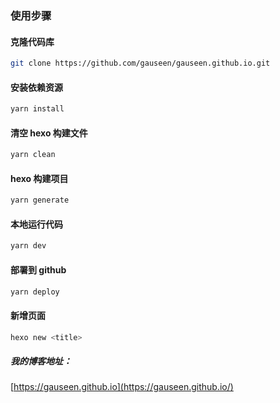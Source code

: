 ### 使用步骤

#### 克隆代码库
``` bash
git clone https://github.com/gauseen/gauseen.github.io.git
```

#### 安装依赖资源
```sh
yarn install
```

#### 清空 hexo 构建文件
```sh
yarn clean
```

#### hexo 构建项目
```sh
yarn generate
```

#### 本地运行代码
```sh
yarn dev
```

#### 部署到 github
```sh
yarn deploy
```

#### 新增页面
```sh
hexo new <title>
```

##### 我的博客地址：
[https://gauseen.github.io](https://gauseen.github.io/)